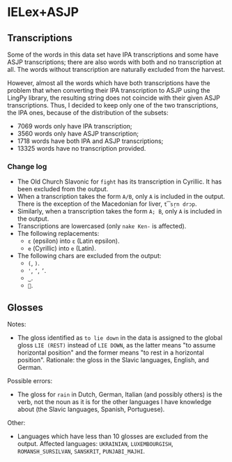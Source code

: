 # IELex+ASJP


## Transcriptions

Some of the words in this data set have IPA transcriptions and some have ASJP
transcriptions; there are also words with both and no transcription at all. The
words without transcription are naturally excluded from the harvest.

However, almost all the words which have both transcriptions have the problem
that when converting their IPA transcription to ASJP using the LingPy library,
the resulting string does not coincide with their given ASJP transcriptions.
Thus, I decided to keep only one of the two transcriptions, the IPA ones,
because of the distribution of the subsets:

* 7069 words only have IPA transcription;
* 3560 words only have ASJP transcription;
* 1718 words have both IPA and ASJP transcriptions;
* 13325 words have no transcription provided.


### Change log

* The Old Church Slavonic for `fight` has its transcription in Cyrillic. It has
  been excluded from the output.
* When a transcription takes the form `A/B`, only `A` is included in the output.
  There is the exception of the Macedonian for liver, `t͡sr̩n drɔp`.
* Similarly, when a transcription takes the form `A; B`, only `A` is included in
  the output.
* Transcriptions are lowercased (only `nakɐ Kɐn-` is affected).
* The following replacements:
	* `ε` (epsilon) into `ɛ` (Latin epsilon).
	* `е` (Cyrillic) into `e` (Latin).
* The following chars are excluded from the output:
	* `(`, `)`.
	* `'`, `‘`, `’`.
	* `‿`.
	* ``.


## Glosses

Notes:

* The gloss identified as `to lie down` in the data is assigned to the global
  gloss `LIE (REST)` instead of `LIE DOWN`, as the latter means "to assume
  horizontal position" and the former means "to rest in a horizontal position".
  Rationale: the gloss in the Slavic languages, English, and German.


Possible errors:

* The gloss for `rain` in Dutch, German, Italian (and possibly others) is the
  verb, not the noun as it is for the other languages I have knowledge about
  (the Slavic languages, Spanish, Portuguese).


Other:

* Languages which have less than 10 glosses are excluded from the output.
  Affected languages: `UKRAINIAN`, `LUXEMBOURGISH`, `ROMANSH_SURSILVAN`,
  `SANSKRIT`, `PUNJABI_MAJHI`.


